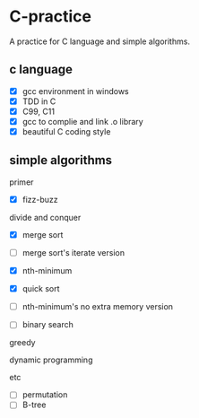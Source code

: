 # C-practice
A practice for C language and simple algorithms.

## c language

- [x] gcc environment in windows
- [x] TDD in C
- [x] C99, C11
- [x] gcc to complie and link .o library
- [x] beautiful C coding style

## simple algorithms

primer
- [x] fizz-buzz

divide and conquer
- [x] merge sort
- [ ] merge sort's iterate version

- [x] nth-minimum
- [x] quick sort
- [ ] nth-minimum's no extra memory version

- [ ] binary search

greedy

dynamic programming

etc
- [ ] permutation
- [ ] B-tree